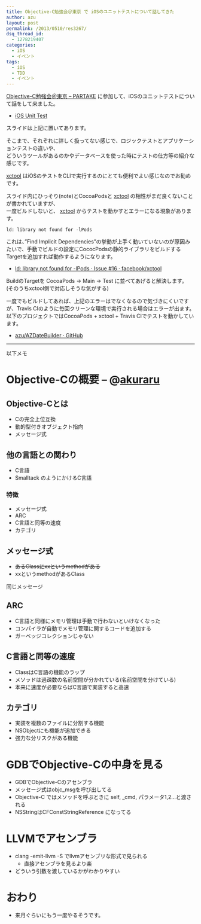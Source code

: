 ```yaml
---
title: Objective-C勉強会＠東京 で iOSのユニットテストについて話してきた
author: azu
layout: post
permalink: /2013/0510/res3267/
dsq_thread_id:
  - 1278219407
categories:
  - iOS
  - イベント
tags:
  - iOS
  - TDD
  - イベント
---
```

[Objective-C勉強会＠東京 &#8211; PARTAKE][1] に参加して、iOSのユニットテストについて話をして来ました。

- <a href="http://azu.github.io/slide/OCStudy/ios_unit_test.html#slide1">iOS Unit Test</a>

スライドは上記に置いてあります。

そこまで、それぞれに詳しく扱ってない感じで、ロジックテストとアプリケーションテストの違いや、  
どういうツールがあるのかやデータベースを使った時にテストの仕方等の紹介な感じです。

[xctool][2] はiOSのテストをCLIで実行するのにとても便利でよい感じなのでお勧めです。

スライド内にひっそり(note)とCocoaPodsと [xctool][2] の相性がまだ良くないことが書かれていますが、  
一度ビルドしないと、 [xctool][2] からテストを動かすとエラーになる現象があります。

    ld: library not found for -lPods
    

これは、&#8221;Find Implicit Dependencies&#8221;の挙動が上手く動いていないのが原因みたいで、手動でビルドの設定にCococPodsの静的ライブラリをビルドするTargetを追加すれば動作するようになります。

*   [ld: library not found for -lPods · Issue #16 · facebook/xctool][3]

BuildのTargetを CocoaPods -> Main -> Test に並べてあげると解決します。  
(そのうちxctool側で対応しそうな気がする)

一度でもビルドしてあれば、上記のエラーはでなくなるので気づきにくいですが、Travis CIのように毎回クリーンな環境で実行される場合はエラーが出ます。  
以下のプロジェクトではCocoaPods + xctool + Travis CIでテストを動かしています。

*   [azu/AZDateBuilder · GitHub][4]

* * *

以下メモ

# Objective-Cの概要 &#8211; @[akuraru][5]

## Objective-Cとは

*   Cの完全上位互換
*   動的型付きオブジェクト指向
*   メッセージ式

## 他の言語との関わり

*   C言語
*   Smalltack のようにかけるC言語

### 特徴

*   メッセージ式
*   ARC
*   C言語と同等の速度
*   カテゴリ 

## メッセージ式

*   <del>あるClassにxxというmethodがある</del>
*   xxというmethodがあるClass

同じメッセージ

## ARC

*   C言語と同様にメモリ管理は手動で行わないといけなくなった
*   コンパイラが自動でメモリ管理に関するコードを追加する
*   ガーベッジコレクションじゃない

## C言語と同等の速度

*   ClassはC言語の機能のラップ
*   メソッドは過疎数の名前空間が分かれている(名前空間を分けている)
*   本来に速度が必要ならばC言語で実装すると高速

## カテゴリ

*   実装を複数のファイルに分割する機能
*   NSObjectにも機能が追加できる
*   強力な分リスクがある機能

# GDBでObjective-Cの中身を見る

*   GDBでObjective-Cのアセンブラ
*   メッセージ式はobjc_msgを呼び出してる
*   Objective-C ではメソッドを呼ぶときに self, _cmd, パラメータ1,2…と渡される
*   NSStringはCFConstStringReference になってる

# LLVMでアセンブラ

*   clang -emit-llvm -S でllvmアセンブリな形式で見られる 
    *   直接アセンブラを見るより楽
*   どういう引数を渡しているかがわかりやすい

# おわり

*   来月ぐらいにもう一度やるそうです。

 [1]: http://partake.in/events/30064810-a41b-4de6-a49b-897b73a5890d "Objective-C勉強会＠東京 - PARTAKE"
 [2]: https://github.com/facebook/xctool "facebook/xctool · GitHub"
 [3]: https://github.com/facebook/xctool/issues/16#issuecomment-17444311 "ld: library not found for -lPods · Issue #16 · facebook/xctool"
 [4]: https://github.com/azu/AZDateBuilder "azu/AZDateBuilder · GitHub"
 [5]: https://twitter.com/akuraru "akuraru"
